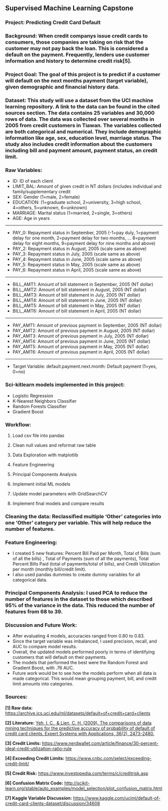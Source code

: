 ## Supervised Machine Learning Capstone
### Project: Predicting Credit Card Default

### Background: When credit companys issue credit cards to consumers, those companies are taking on risk that the customer may not pay back the loan. This is considered a default on the payment. Frequently, lenders use customer information and history to determine credit risk[5].

### Project Goal: The goal of this project is to predict if a customer will default on the next months payment (target variable), given demographic and financial history data.

### Dataset: This study will use a dataset from the UCI machine learning repository. A link to the data can be found in the cited sources section. The data contains 25 variables and 30,000 rows of data. The data was collected over several months in 2005 from credit customers in Tiawan. The variables collected are both categorical and numerical. They include demographic information like age, sex, education level, marriage status. The study also includes credit information about the customers including bill and payment amount, payment status, an credit limit.

### Raw Variables:
* ID: ID of each client
* LIMIT_BAL: Amount of given credit in NT dollars (includes individual and family/supplementary credit
* SEX: Gender (1=male, 2=female)
* EDUCATION: (1=graduate school, 2=university, 3=high school, 4=others, 5=unknown, 6=unknown)
* MARRIAGE: Marital status (1=married, 2=single, 3=others)
* AGE: Age in years
----------------------
* PAY_0: Repayment status in September, 2005 (-1=pay duly, 1=payment delay for one month, 2=payment delay for two months, … 8=payment delay for eight months, 9=payment delay for nine months and above)
* PAY_2: Repayment status in August, 2005 (scale same as above)
* PAY_3: Repayment status in July, 2005 (scale same as above)
* PAY_4: Repayment status in June, 2005 (scale same as above)
* PAY_5: Repayment status in May, 2005 (scale same as above)
* PAY_6: Repayment status in April, 2005 (scale same as above)
----------------------
* BILL_AMT1: Amount of bill statement in September, 2005 (NT dollar)
* BILL_AMT2: Amount of bill statement in August, 2005 (NT dollar)
* BILL_AMT3: Amount of bill statement in July, 2005 (NT dollar)
* BILL_AMT4: Amount of bill statement in June, 2005 (NT dollar)
* BILL_AMT5: Amount of bill statement in May, 2005 (NT dollar)
* BILL_AMT6: Amount of bill statement in April, 2005 (NT dollar)
----------------------
* PAY_AMT1: Amount of previous payment in September, 2005 (NT dollar)
* PAY_AMT2: Amount of previous payment in August, 2005 (NT dollar)
* PAY_AMT3: Amount of previous payment in July, 2005 (NT dollar)
* PAY_AMT4: Amount of previous payment in June, 2005 (NT dollar)
* PAY_AMT5: Amount of previous payment in May, 2005 (NT dollar)
* PAY_AMT6: Amount of previous payment in April, 2005 (NT dollar)
----------------------
* Target Variable: default.payment.next.month: Default payment (1=yes, 0=no)

### Sci-kitlearn models implemented in this project:
* Logistic Regression
* K-Nearest Neighbors Classifier
* Random Forests Classifier
* Gradient Boost

### Workflow:
1. Load csv file into pandas

2. Clean null values and reformat raw table

3. Data Exploration with matplotlib

4. Feature Engineering

5. Principal Components Analysis

6. Implement initial ML models

7. Update model parameters with GridSearchCV

8. Implement final models and compare results

### Cleaning the data: Reclassified multiple ‘Other’ categories into one ‘Other’ category per variable. This will help reduce the number of features.

### Feature Engineering: 
* I created 5 new features: Percent Bill Paid per Month, Total of Bills (sum of all the bills) , Total of Payments (sum of all the payments), Total Percent Bills Paid (total of payments/total of bills), and Credit Utilization per month (monthly bill/credit limit).
* I also used pandas dummies to create dummy variables for all categorical data. 

### Principal Components Analysis: I used PCA to reduce the number of features in the dataset to those which described 95% of the variance in the data. This reduced the number of features from 68 to 39. 
 
### Discussion and Future Work:
* After evaluating 4 models, accuracies ranged from 0.80 to 0.83.
* Since the target variable was imbalanced, I used precision, recall, and AUC to compare model results.
* Overall, the updated models performed poorly in terms of identifying customers that will default on their payments.
* The models that performed the best were the Random Forest and Gradient Boost, with .76 AUC.
* Future work would be to see how the models perform when all data is made categorical. This would mean grouping payment, bill, and credit limit amounts into categories.

### Sources:

**[1] Raw data:** https://archive.ics.uci.edu/ml/datasets/default+of+credit+card+clients

**[2] Literature:** [Yeh, I. C., & Lien, C. H. (2009). The comparisons of data mining techniques for the predictive accuracy of probability of default of credit card clients. Expert Systems with Applications, 36(2), 2473-2480.](https://bradzzz.gitbooks.io/ga-seattle-dsi/content/dsi/dsi_05_classification_databases/2.1-lesson/assets/datasets/DefaultCreditCardClients_yeh_2009.pdf)

**[3] Credit Limits:** https://www.nerdwallet.com/article/finance/30-percent-ideal-credit-utilization-ratio-rule

**[4] Exceeding Credit Limits:** https://www.cnbc.com/select/exceeding-credit-limit/

**[5] Credit Risk:** https://www.investopedia.com/terms/c/creditrisk.asp

**[6] Confusion Matrix Code:** http://scikit-learn.org/stable/auto_examples/model_selection/plot_confusion_matrix.html

**[7] Kaggle Variable Discussion:** https://www.kaggle.com/uciml/default-of-credit-card-clients-dataset/discussion/34608
